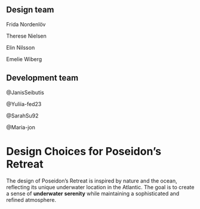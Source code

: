 ## Design team

Frida Nordenlöv

Therese Nielsen

Elin Nilsson

Emelie Wiberg

## Development team

@JanisSeibutis

@Yuliia-fed23

@SarahSu92

@Maria-jon

# Design Choices for Poseidon’s Retreat

The design of Poseidon’s Retreat is inspired by nature and the ocean, reflecting its unique underwater location in the Atlantic. The goal is to create a sense of **underwater serenity** while maintaining a sophisticated and refined atmosphere.
